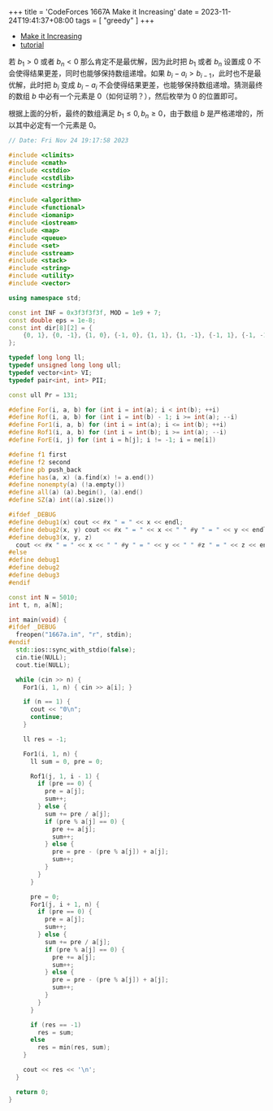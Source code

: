 +++
title = 'CodeForces 1667A Make it Increasing'
date = 2023-11-24T19:41:37+08:00
tags = [
    "greedy"
]
+++

- [Make it Increasing](https://vjudge.net/problem/CodeForces-1667a)
- [tutorial](https://codeforces.com/blog/entry/102013)

若 $b_1 > 0$ 或者 $b_n < 0$ 那么肯定不是最优解，因为此时把 $b_1$ 或者 $b_n$ 设置成 0 不会使得结果更差，同时也能够保持数组递增。如果 $b_i - a_i > b_{i - 1}$，此时也不是最优解，此时把 $b_i$ 变成 $b_i - a_i$ 不会使得结果更差，也能够保持数组递增。猜测最终的数组 $b$ 中必有一个元素是 $0$（如何证明？），然后枚举为 $0$ 的位置即可。

根据上面的分析，最终的数组满足 $b_1 \le 0, b_n \ge 0$，由于数组 $b$ 是严格递增的，所以其中必定有一个元素是 $0$。
```cpp
// Date: Fri Nov 24 19:17:58 2023

#include <climits>
#include <cmath>
#include <cstdio>
#include <cstdlib>
#include <cstring>

#include <algorithm>
#include <functional>
#include <iomanip>
#include <iostream>
#include <map>
#include <queue>
#include <set>
#include <sstream>
#include <stack>
#include <string>
#include <utility>
#include <vector>

using namespace std;

const int INF = 0x3f3f3f3f, MOD = 1e9 + 7;
const double eps = 1e-8;
const int dir[8][2] = {
    {0, 1}, {0, -1}, {1, 0}, {-1, 0}, {1, 1}, {1, -1}, {-1, 1}, {-1, -1},
};

typedef long long ll;
typedef unsigned long long ull;
typedef vector<int> VI;
typedef pair<int, int> PII;

const ull Pr = 131;

#define For(i, a, b) for (int i = int(a); i < int(b); ++i)
#define Rof(i, a, b) for (int i = int(b) - 1; i >= int(a); --i)
#define For1(i, a, b) for (int i = int(a); i <= int(b); ++i)
#define Rof1(i, a, b) for (int i = int(b); i >= int(a); --i)
#define ForE(i, j) for (int i = h[j]; i != -1; i = ne[i])

#define f1 first
#define f2 second
#define pb push_back
#define has(a, x) (a.find(x) != a.end())
#define nonempty(a) (!a.empty())
#define all(a) (a).begin(), (a).end()
#define SZ(a) int((a).size())

#ifdef _DEBUG
#define debug1(x) cout << #x " = " << x << endl;
#define debug2(x, y) cout << #x " = " << x << " " #y " = " << y << endl;
#define debug3(x, y, z)                                                        \
  cout << #x " = " << x << " " #y " = " << y << " " #z " = " << z << endl;
#else
#define debug1
#define debug2
#define debug3
#endif

const int N = 5010;
int t, n, a[N];

int main(void) {
#ifdef _DEBUG
  freopen("1667a.in", "r", stdin);
#endif
  std::ios::sync_with_stdio(false);
  cin.tie(NULL);
  cout.tie(NULL);

  while (cin >> n) {
    For1(i, 1, n) { cin >> a[i]; }

    if (n == 1) {
      cout << "0\n";
      continue;
    }

    ll res = -1;

    For1(i, 1, n) {
      ll sum = 0, pre = 0;

      Rof1(j, 1, i - 1) {
        if (pre == 0) {
          pre = a[j];
          sum++;
        } else {
          sum += pre / a[j];
          if (pre % a[j] == 0) {
            pre += a[j];
            sum++;
          } else {
            pre = pre - (pre % a[j]) + a[j];
            sum++;
          }
        }
      }

      pre = 0;
      For1(j, i + 1, n) {
        if (pre == 0) {
          pre = a[j];
          sum++;
        } else {
          sum += pre / a[j];
          if (pre % a[j] == 0) {
            pre += a[j];
            sum++;
          } else {
            pre = pre - (pre % a[j]) + a[j];
            sum++;
          }
        }
      }

      if (res == -1)
        res = sum;
      else
        res = min(res, sum);
    }

    cout << res << '\n';
  }

  return 0;
}
```
